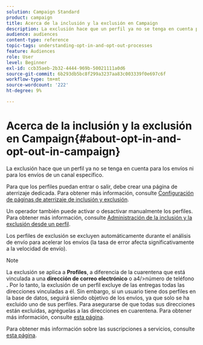 ```yaml
---
solution: Campaign Standard
product: campaign
title: Acerca de la inclusión y la exclusión en Campaign
description: La exclusión hace que un perfil ya no se tenga en cuenta para los envíos ni para los envíos de un canal específico.
audience: audiences
content-type: reference
topic-tags: understanding-opt-in-and-opt-out-processes
feature: Audiences
role: User
level: Beginner
exl-id: ccb35aeb-2b32-4444-969b-50021111a0d6
source-git-commit: 6b293db5bc8f299a3237aa83c003339f0e697c6f
workflow-type: tm+mt
source-wordcount: '222'
ht-degree: 9%

---
```


# Acerca de la inclusión y la exclusión en Campaign{#about-opt-in-and-opt-out-in-campaign}

La exclusión hace que un perfil ya no se tenga en cuenta para los envíos ni para los envíos de un canal específico.

Para que los perfiles puedan entrar o salir, debe crear una página de aterrizaje dedicada. Para obtener más información, consulte [Configuración de páginas de aterrizaje de inclusión y exclusión](../../audiences/using/managing-opt-in-and-opt-out-in-campaign.md#setting-up-opt-in-and-opt-out-landing-pages).

Un operador también puede activar o desactivar manualmente los perfiles. Para obtener más información, consulte [Administración de la inclusión y la exclusión desde un perfil](../../audiences/using/managing-opt-in-and-opt-out-in-campaign.md#managing-opt-in-and-opt-out-from-a-profile).

Los perfiles de exclusión se excluyen automáticamente durante el análisis de envío para acelerar los envíos (la tasa de error afecta significativamente a la velocidad de envío).

>[!NOTE]
>
>La exclusión se aplica a **Profiles**, a diferencia de la cuarentena que está vinculada a una **dirección de correo electrónico** o a4/>número de teléfono **.** Por lo tanto, la exclusión de un perfil excluye de las entregas todas las direcciones vinculadas a él. Sin embargo, si un usuario tiene dos perfiles en la base de datos, seguirá siendo objetivo de los envíos, ya que solo se ha excluido uno de sus perfiles. Para asegurarse de que todas sus direcciones están excluidas, agréguelas a las direcciones en cuarentena. Para obtener más información, consulte [esta página](../../sending/using/understanding-quarantine-management.md#identifying-quarantined-addresses-for-the-entire-platform).

Para obtener más información sobre las suscripciones a servicios, consulte [esta página](../../audiences/using/about-subscriptions.md).
